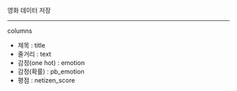 영화 데이터 저장

---
columns  
- 제목 : title  
- 줄거리 : text
- 감정(one hot) : emotion
- 감정(확률) : pb_emotion
- 평점 : netizen_score

